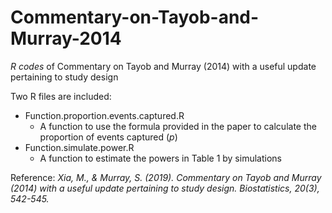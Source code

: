 # Commentary-on-Tayob-and-Murray-2014
*R codes* of Commentary on Tayob and Murray (2014) with a useful update pertaining to study design

Two R files are included:
* Function.proportion.events.captured.R
    + A function to use the formula provided in the paper to calculate the proportion of events captured (*p*) 
* Function.simulate.power.R
    + A function to estimate the powers in Table 1 by simulations

Reference: _Xia, M., & Murray, S. (2019). Commentary on Tayob and Murray (2014) with a useful update pertaining to study design. Biostatistics, 20(3), 542-545._
